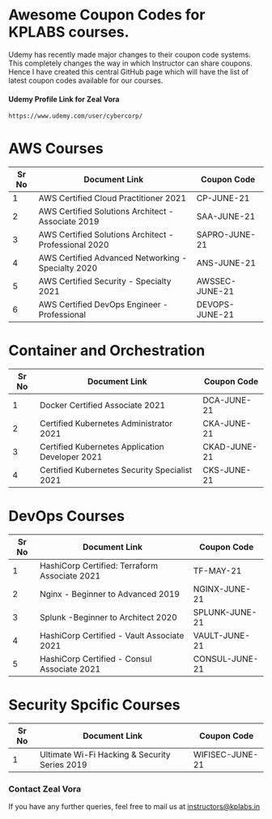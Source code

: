 # Awesome Coupon Codes for KPLABS courses.

Udemy has recently made major changes to their coupon code systems. This completely changes the way in which Instructor can share coupons. Hence I have created this central GitHub page which will have the list of latest coupon codes available for our courses.

#### Udemy Profile Link for Zeal Vora

```sh
https://www.udemy.com/user/cybercorp/
```

# AWS Courses 

| Sr No | Document Link | Coupon Code |
| ------ | ------ | ------ |
| 1 |AWS Certified Cloud Practitioner 2021 | CP-JUNE-21	 | 
| 2 |AWS Certified Solutions Architect - Associate  2019| SAA-JUNE-21 |
| 3 |AWS Certified Solutions Architect - Professional 2020 | SAPRO-JUNE-21 |
| 4 |AWS Certified Advanced Networking - Specialty 2020 | ANS-JUNE-21 |
| 5 |AWS Certified Security - Specialty 2021 | AWSSEC-JUNE-21 |
| 6 |AWS Certified DevOps Engineer - Professional | DEVOPS-JUNE-21 |

# Container and Orchestration

| Sr No | Document Link | Coupon Code |
| ------ | ------ | ------ |
| 1 | Docker Certified Associate 2021 | DCA-JUNE-21 | 
| 2 | Certified Kubernetes Administrator 2021 | CKA-JUNE-21	 | 
| 3 | Certified Kubernetes Application Developer 2021 | CKAD-JUNE-21 | 
| 4 | Certified Kubernetes Security Specialist 2021 | CKS-JUNE-21 | 

# DevOps Courses

| Sr No | Document Link | Coupon Code |
| ------ | ------ | ------ |
| 1 | HashiCorp Certified: Terraform Associate 2021 | TF-MAY-21 | 
| 2 | Nginx - Beginner to Advanced 2019 | NGINX-JUNE-21 | 
| 3 | Splunk  -Beginner to Architect 2020 | SPLUNK-JUNE-21 | 
| 4 | HashiCorp Certified - Vault Associate 2021 | VAULT-JUNE-21 | 
| 5 | HashiCorp Certified - Consul Associate 2021 | CONSUL-JUNE-21	 | 


# Security Spcific Courses

| Sr No | Document Link | Coupon Code |
| ------ | ------ | ------ |
| 1 | Ultimate Wi-Fi Hacking & Security Series 2019 | WIFISEC-JUNE-21 | 


### Contact Zeal Vora
If you have any further queries, feel free to mail us at instructors@kplabs.in
